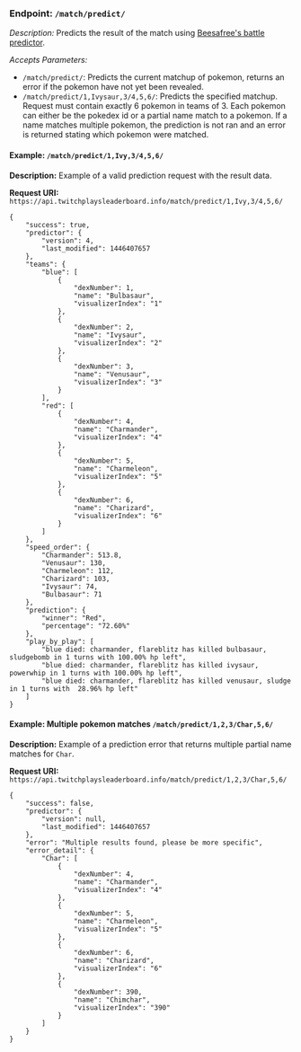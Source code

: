 
### Endpoint: ```/match/predict/```

*Description:* Predicts the result of the match using [Beesafree's battle predictor](https://www.reddit.com/r/twitchplayspokemon/comments/38249f/beesafrees_battle_predictor_pbrmm/).

*Accepts Parameters:* 
* ```/match/predict/```: Predicts the current matchup of pokemon, returns an error if the pokemon have not yet been revealed.
* ```/match/predict/1,Ivysaur,3/4,5,6/```: Predicts the specified matchup. Request must contain exactly 6 pokemon in teams of 3. Each pokemon can either be the pokedex id or a partial name match to a pokemon. If a name matches multiple pokemon, the prediction is not ran and an error is returned stating which pokemon were matched.

#### Example: ```/match/predict/1,Ivy,3/4,5,6/```

**Description:** Example of a valid prediction request with the result data.

**Request URI:** ```https://api.twitchplaysleaderboard.info/match/predict/1,Ivy,3/4,5,6/```

```
{
	"success": true,
	"predictor": {
		"version": 4,
		"last_modified": 1446407657
	},
	"teams": {
		"blue": [
			{
				"dexNumber": 1,
				"name": "Bulbasaur",
				"visualizerIndex": "1"
			},
			{
				"dexNumber": 2,
				"name": "Ivysaur",
				"visualizerIndex": "2"
			},
			{
				"dexNumber": 3,
				"name": "Venusaur",
				"visualizerIndex": "3"
			}
		],
		"red": [
			{
				"dexNumber": 4,
				"name": "Charmander",
				"visualizerIndex": "4"
			},
			{
				"dexNumber": 5,
				"name": "Charmeleon",
				"visualizerIndex": "5"
			},
			{
				"dexNumber": 6,
				"name": "Charizard",
				"visualizerIndex": "6"
			}
		]
	},
	"speed_order": {
		"Charmander": 513.8,
		"Venusaur": 130,
		"Charmeleon": 112,
		"Charizard": 103,
		"Ivysaur": 74,
		"Bulbasaur": 71
	},
	"prediction": {
		"winner": "Red",
		"percentage": "72.60%"
	},
	"play_by_play": [
		"blue died: charmander, flareblitz has killed bulbasaur, sludgebomb in 1 turns with 100.00% hp left",
		"blue died: charmander, flareblitz has killed ivysaur, powerwhip in 1 turns with 100.00% hp left",
		"blue died: charmander, flareblitz has killed venusaur, sludge in 1 turns with  28.96% hp left"
	]
}
```

#### Example: Multiple pokemon matches ```/match/predict/1,2,3/Char,5,6/```

**Description:** Example of a prediction error that returns multiple partial name matches for `Char`.

**Request URI:** ```https://api.twitchplaysleaderboard.info/match/predict/1,2,3/Char,5,6/```

```
{
	"success": false,
	"predictor": {
		"version": null,
		"last_modified": 1446407657
	},
	"error": "Multiple results found, please be more specific",
	"error_detail": {
		"Char": [
			{
				"dexNumber": 4,
				"name": "Charmander",
				"visualizerIndex": "4"
			},
			{
				"dexNumber": 5,
				"name": "Charmeleon",
				"visualizerIndex": "5"
			},
			{
				"dexNumber": 6,
				"name": "Charizard",
				"visualizerIndex": "6"
			},
			{
				"dexNumber": 390,
				"name": "Chimchar",
				"visualizerIndex": "390"
			}
		]
	}
}
```
